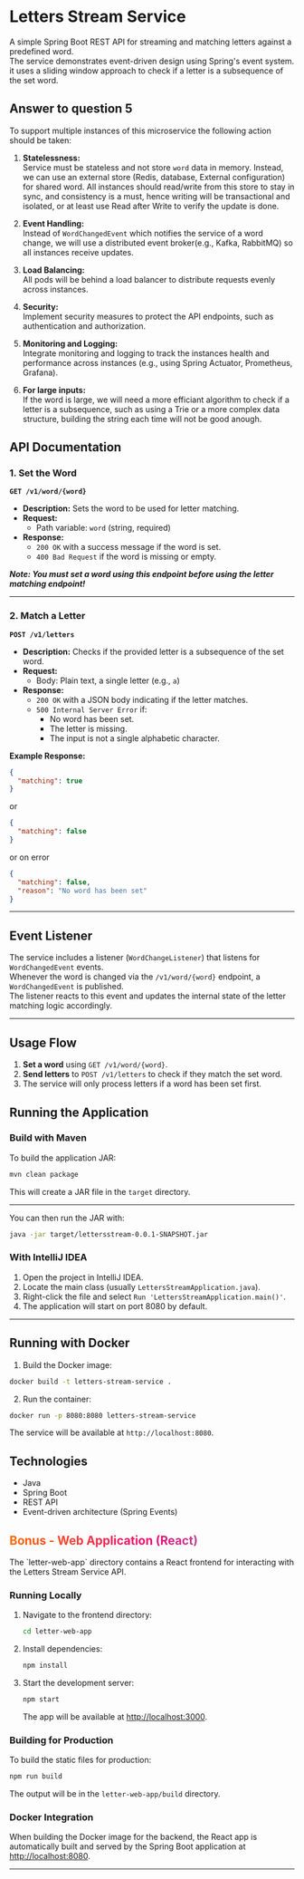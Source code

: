 # Letters Stream Service

A simple Spring Boot REST API for streaming and matching letters against a predefined word.  
The service demonstrates event-driven design using Spring's event system.
it uses a sliding window approach to check if a letter is a subsequence of the set word.

## Answer to question 5

To support multiple instances of this microservice the following action should be taken:

1. **Statelessness:**  
   Service must be stateless and not store `word` data in memory. Instead, we can use an external store (Redis, database, External configuration) for shared word.
   All instances should read/write from this store to stay in sync, and consistency is a must, hence writing will be transactional and isolated, or at least use Read after
   Write to verify the update is done.

2. **Event Handling:**  
   Instead of `WordChangedEvent` which notifies the service of a word change, we will use a distributed event broker(e.g., Kafka, RabbitMQ) so all instances receive updates.

3. **Load Balancing:**  
   All pods will be behind a load balancer to distribute requests evenly across instances.

4. **Security:**  
   Implement security measures to protect the API endpoints, such as authentication and authorization.

5. **Monitoring and Logging:**  
   Integrate monitoring and logging to track the instances health and performance across instances (e.g., using Spring Actuator, Prometheus, Grafana).

6. **For large inputs:**  
   If the word is large, we will need a more efficiant algorithm to check if a letter is a subsequence, such as using a Trie or a more complex data structure, building the string each time will not be good anough.

## API Documentation
### 1. Set the Word

**`GET /v1/word/{word}`**

- **Description:** Sets the word to be used for letter matching.
- **Request:**
    - Path variable: `word` (string, required)
- **Response:**
    - `200 OK` with a success message if the word is set.
    - `400 Bad Request` if the word is missing or empty.

**_Note: You must set a word using this endpoint before using the letter matching endpoint!_**

---

### 2. Match a Letter

**`POST /v1/letters`**

- **Description:** Checks if the provided letter is a subsequence of the set word.
- **Request:**
    - Body: Plain text, a single letter (e.g., `a`)
- **Response:**
    - `200 OK` with a JSON body indicating if the letter matches.
    - `500 Internal Server Error` if:
        - No word has been set.
        - The letter is missing.
        - The input is not a single alphabetic character.

**Example Response:**

```json
{
  "matching": true
}
```
or
```json
{
  "matching": false
}
```

or on error

```json
{
  "matching": false,
  "reason": "No word has been set"
}
```

---

## Event Listener

The service includes a listener (`WordChangeListener`) that listens for `WordChangedEvent` events.  
Whenever the word is changed via the `/v1/word/{word}` endpoint, a `WordChangedEvent` is published.  
The listener reacts to this event and updates the internal state of the letter matching logic accordingly.

---

## Usage Flow

1. **Set a word** using `GET /v1/word/{word}`.
2. **Send letters** to `POST /v1/letters` to check if they match the set word.
3. The service will only process letters if a word has been set first.



## Running the Application

### Build with Maven

To build the application JAR:

```sh
mvn clean package
```

This will create a JAR file in the `target` directory.

---

You can then run the JAR with:

```sh
java -jar target/lettersstream-0.0.1-SNAPSHOT.jar
```

### With IntelliJ IDEA

1. Open the project in IntelliJ IDEA.
2. Locate the main class (usually `LettersStreamApplication.java`).
3. Right-click the file and select `Run 'LettersStreamApplication.main()'`.
4. The application will start on port 8080 by default.

---

## Running with Docker

1. Build the Docker image:

```sh
docker build -t letters-stream-service .
```

2. Run the container:

```sh
docker run -p 8080:8080 letters-stream-service
```

The service will be available at `http://localhost:8080`.

## Technologies

- Java
- Spring Boot
- REST API
- Event-driven architecture (Spring Events)



<h2 style="background: linear-gradient(90deg, #ff6a00, #ee0979, #50c9c3); -webkit-background-clip: text; color: transparent; background-clip: text;">
  Bonus - Web Application (React)
</h2>
The `letter-web-app` directory contains a React frontend for interacting with the Letters Stream Service API.

### Running Locally

1. Navigate to the frontend directory:
   ```sh
   cd letter-web-app
   ```
2. Install dependencies:
   ```sh
   npm install
   ```
3. Start the development server:
   ```sh
   npm start
   ```
   The app will be available at [http://localhost:3000](http://localhost:3000).

### Building for Production

To build the static files for production:

```sh
npm run build
```

The output will be in the `letter-web-app/build` directory.

### Docker Integration

When building the Docker image for the backend, the React app is automatically built and served by the Spring Boot application
at [http://localhost:8080](http://localhost:8080).

---
